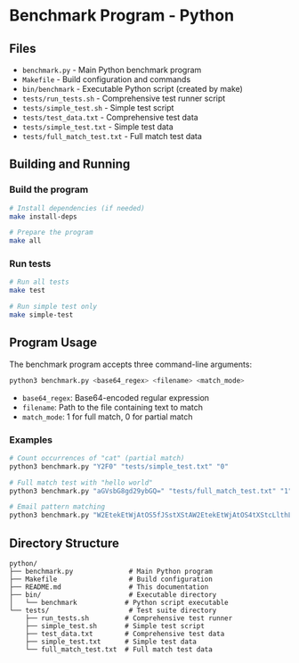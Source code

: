 # Benchmark Program - Python

## Files
- `benchmark.py` - Main Python benchmark program
- `Makefile` - Build configuration and commands
- `bin/benchmark` - Executable Python script (created by make)
- `tests/run_tests.sh` - Comprehensive test runner script
- `tests/simple_test.sh` - Simple test script
- `tests/test_data.txt` - Comprehensive test data
- `tests/simple_test.txt` - Simple test data
- `tests/full_match_test.txt` - Full match test data

## Building and Running

### Build the program
```bash
# Install dependencies (if needed)
make install-deps

# Prepare the program
make all
```

### Run tests
```bash
# Run all tests
make test

# Run simple test only
make simple-test
```

## Program Usage

The benchmark program accepts three command-line arguments:

```bash
python3 benchmark.py <base64_regex> <filename> <match_mode>
```

- `base64_regex`: Base64-encoded regular expression
- `filename`: Path to the file containing text to match
- `match_mode`: 1 for full match, 0 for partial match

### Examples

```bash
# Count occurrences of "cat" (partial match)
python3 benchmark.py "Y2F0" "tests/simple_test.txt" "0"

# Full match test with "hello world"
python3 benchmark.py "aGVsbG8gd29ybGQ=" "tests/full_match_test.txt" "1"

# Email pattern matching
python3 benchmark.py "W2EtekEtWjAtOS5fJSstXStAW2EtekEtWjAtOS4tXStcLlthLXpBLVpdezIsfQ==" "tests/test_data.txt" "0"
```

## Directory Structure

```
python/
├── benchmark.py              # Main Python program
├── Makefile                  # Build configuration
├── README.md                 # This documentation
├── bin/                      # Executable directory
│   └── benchmark            # Python script executable
└── tests/                    # Test suite directory
    ├── run_tests.sh         # Comprehensive test runner
    ├── simple_test.sh       # Simple test script
    ├── test_data.txt        # Comprehensive test data
    ├── simple_test.txt      # Simple test data
    └── full_match_test.txt  # Full match test data
``` 